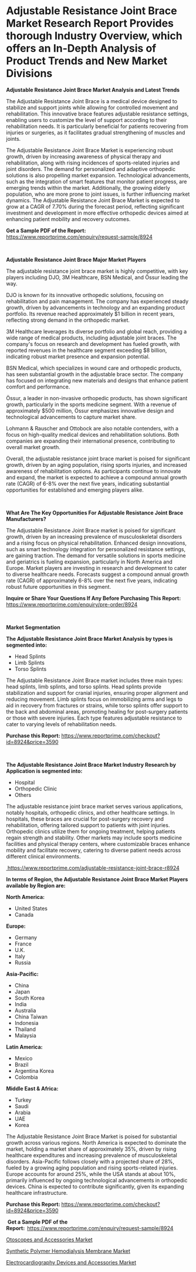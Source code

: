 <p><h1>Adjustable Resistance Joint Brace Market Research Report Provides thorough Industry Overview, which offers an In-Depth Analysis of Product Trends and New Market Divisions</h1></p><p><strong>Adjustable Resistance Joint Brace Market Analysis and Latest Trends</strong></p>
<p><p>The Adjustable Resistance Joint Brace is a medical device designed to stabilize and support joints while allowing for controlled movement and rehabilitation. This innovative brace features adjustable resistance settings, enabling users to customize the level of support according to their rehabilitation needs. It is particularly beneficial for patients recovering from injuries or surgeries, as it facilitates gradual strengthening of muscles and joints.</p><p>The Adjustable Resistance Joint Brace Market is experiencing robust growth, driven by increasing awareness of physical therapy and rehabilitation, along with rising incidences of sports-related injuries and joint disorders. The demand for personalized and adaptive orthopedic solutions is also propelling market expansion. Technological advancements, such as the integration of smart features that monitor patient progress, are emerging trends within the market. Additionally, the growing elderly population, who are more prone to joint issues, is further influencing market dynamics. The Adjustable Resistance Joint Brace Market is expected to grow at a CAGR of 7.70% during the forecast period, reflecting significant investment and development in more effective orthopedic devices aimed at enhancing patient mobility and recovery outcomes.</p></p>
<p><strong>Get a Sample PDF of the Report:&nbsp;</strong> <a href="https://www.reportprime.com/enquiry/request-sample/8924?utm_campaign=1103&utm_medium=2&utm_source=Github&utm_content=ia&utm_term=20032025&utm_id=adjustable-resistance-joint-brace">https://www.reportprime.com/enquiry/request-sample/8924</a></p>
<p>&nbsp;</p>
<p><strong>Adjustable Resistance Joint Brace Major Market Players</strong></p>
<p><p>The adjustable resistance joint brace market is highly competitive, with key players including DJO, 3M Healthcare, BSN Medical, and Össur leading the way. </p><p>DJO is known for its innovative orthopedic solutions, focusing on rehabilitation and pain management. The company has experienced steady growth, driven by advancements in technology and an expanding product portfolio. Its revenue reached approximately $1 billion in recent years, reflecting strong demand in the orthopedic market.</p><p>3M Healthcare leverages its diverse portfolio and global reach, providing a wide range of medical products, including adjustable joint braces. The company's focus on research and development has fueled growth, with reported revenues in the healthcare segment exceeding $8 billion, indicating robust market presence and expansion potential.</p><p>BSN Medical, which specializes in wound care and orthopedic products, has seen substantial growth in the adjustable brace sector. The company has focused on integrating new materials and designs that enhance patient comfort and performance.</p><p>Össur, a leader in non-invasive orthopedic products, has shown significant growth, particularly in the sports medicine segment. With a revenue of approximately $500 million, Össur emphasizes innovative design and technological advancements to capture market share.</p><p>Lohmann & Rauscher and Ottobock are also notable contenders, with a focus on high-quality medical devices and rehabilitation solutions. Both companies are expanding their international presence, contributing to overall market growth.</p><p>Overall, the adjustable resistance joint brace market is poised for significant growth, driven by an aging population, rising sports injuries, and increased awareness of rehabilitation options. As participants continue to innovate and expand, the market is expected to achieve a compound annual growth rate (CAGR) of 6-8% over the next five years, indicating substantial opportunities for established and emerging players alike.</p></p>
<p>&nbsp;</p>
<p><strong>What Are The Key Opportunities For Adjustable Resistance Joint Brace Manufacturers?</strong></p>
<p><p>The Adjustable Resistance Joint Brace market is poised for significant growth, driven by an increasing prevalence of musculoskeletal disorders and a rising focus on physical rehabilitation. Enhanced design innovations, such as smart technology integration for personalized resistance settings, are gaining traction. The demand for versatile solutions in sports medicine and geriatrics is fueling expansion, particularly in North America and Europe. Market players are investing in research and development to cater to diverse healthcare needs. Forecasts suggest a compound annual growth rate (CAGR) of approximately 6-8% over the next five years, indicating robust future opportunities in this segment.</p></p>
<p><strong>Inquire or Share Your Questions If Any Before Purchasing This Report:</strong> <a href="https://www.reportprime.com/enquiry/pre-order/8924?utm_campaign=1103&utm_medium=2&utm_source=Github&utm_content=ia&utm_term=20032025&utm_id=adjustable-resistance-joint-brace">https://www.reportprime.com/enquiry/pre-order/8924</a></p>
<p>&nbsp;</p>
<p><strong>Market Segmentation</strong></p>
<p><strong>The Adjustable Resistance Joint Brace Market Analysis by types is segmented into:</strong></p>
<p><ul><li>Head Splints</li><li>Limb Splints</li><li>Torso Splints</li></ul></p>
<p><p>The Adjustable Resistance Joint Brace market includes three main types: head splints, limb splints, and torso splints. Head splints provide stabilization and support for cranial injuries, ensuring proper alignment and reducing movement. Limb splints focus on immobilizing arms and legs to aid in recovery from fractures or strains, while torso splints offer support to the back and abdominal areas, promoting healing for post-surgery patients or those with severe injuries. Each type features adjustable resistance to cater to varying levels of rehabilitation needs.</p></p>
<p><strong>Purchase this Report:&nbsp;</strong><a href="https://www.reportprime.com/checkout?id=8924&price=3590&utm_campaign=1103&utm_medium=2&utm_source=Github&utm_content=ia&utm_term=20032025&utm_id=adjustable-resistance-joint-brace">https://www.reportprime.com/checkout?id=8924&price=3590</a></p>
<p>&nbsp;</p>
<p><strong>The Adjustable Resistance Joint Brace Market Industry Research by Application is segmented into:</strong></p>
<p><ul><li>Hospital</li><li>Orthopedic Clinic</li><li>Others</li></ul></p>
<p><p>The adjustable resistance joint brace market serves various applications, notably hospitals, orthopedic clinics, and other healthcare settings. In hospitals, these braces are crucial for post-surgery recovery and rehabilitation, offering tailored support to patients with joint injuries. Orthopedic clinics utilize them for ongoing treatment, helping patients regain strength and stability. Other markets may include sports medicine facilities and physical therapy centers, where customizable braces enhance mobility and facilitate recovery, catering to diverse patient needs across different clinical environments.</p></p>
<p><a href="https://www.reportprime.com/adjustable-resistance-joint-brace-r8924?utm_campaign=1103&utm_medium=2&utm_source=Github&utm_content=ia&utm_term=20032025&utm_id=adjustable-resistance-joint-brace">&nbsp;https://www.reportprime.com/adjustable-resistance-joint-brace-r8924</a></p>
<p><strong>In terms of Region, the Adjustable Resistance Joint Brace Market Players available by Region are:</strong></p>
<p>
    <p> <strong> North America: </strong>
        <ul>
            <li>United States</li>
            <li>Canada</li>
        </ul>
        </p> 
    <p> <strong> Europe: </strong>
        <ul>
            <li>Germany</li>
            <li>France</li>
            <li>U.K.</li>
            <li>Italy</li>
            <li>Russia</li>
        </ul>
        </p> 
    <p> <strong> Asia-Pacific: </strong>
        <ul>
            <li>China</li>
            <li>Japan</li>
            <li>South Korea</li>
            <li>India</li>
            <li>Australia</li>
            <li>China Taiwan</li>
            <li>Indonesia</li>
            <li>Thailand</li>
            <li>Malaysia</li>
        </ul>
        </p> 
    <p> <strong> Latin America: </strong>
        <ul>
            <li>Mexico</li>
            <li>Brazil</li>
            <li>Argentina Korea</li>
            <li>Colombia</li>
        </ul>
        </p> 
    <p> <strong> Middle East & Africa: </strong>
        <ul>
            <li>Turkey</li>
            <li>Saudi</li>
            <li>Arabia</li>
            <li>UAE</li>
            <li>Korea</li>
        </ul>
    </p>
    </p>
<p><p>The Adjustable Resistance Joint Brace Market is poised for substantial growth across various regions. North America is expected to dominate the market, holding a market share of approximately 35%, driven by rising healthcare expenditures and increasing prevalence of musculoskeletal disorders. Asia-Pacific follows closely with a projected share of 28%, fueled by a growing aging population and rising sports-related injuries. Europe accounts for around 25%, while the USA stands at about 10%, primarily influenced by ongoing technological advancements in orthopedic devices. China is expected to contribute significantly, given its expanding healthcare infrastructure.</p></p>
<p><strong>Purchase this Report: </strong><a href="https://www.reportprime.com/checkout?id=8924&price=3590&utm_campaign=1103&utm_medium=2&utm_source=Github&utm_content=ia&utm_term=20032025&utm_id=adjustable-resistance-joint-brace">https://www.reportprime.com/checkout?id=8924&price=3590</a></p>
<p>&nbsp;<strong>Get a Sample PDF of the Report:&nbsp;&nbsp;</strong><a href="https://www.reportprime.com/enquiry/request-sample/8924?utm_campaign=1103&utm_medium=2&utm_source=Github&utm_content=ia&utm_term=20032025&utm_id=adjustable-resistance-joint-brace">https://www.reportprime.com/enquiry/request-sample/8924</a></p>
<p><strong></strong></p>
<p><p><a href="https://github.com/auriashetzxj/Market-Research-Report-List-1/blob/main/otoscopes-and-accessories-market.md?utm_campaign=1103&utm_medium=2&utm_source=Github&utm_content=ia&utm_term=20032025&utm_id=adjustable-resistance-joint-brace">Otoscopes and Accessories Market</a></p><p><a href="https://github.com/gdfhhhj/Market-Research-Report-List-7/blob/main/synthetic-polymer-hemodialysis-membrane-market.md?utm_campaign=1103&utm_medium=2&utm_source=Github&utm_content=ia&utm_term=20032025&utm_id=adjustable-resistance-joint-brace">Synthetic Polymer Hemodialysis Membrane Market</a></p><p><a href="https://github.com/wycheelwayeu/Market-Research-Report-List-1/blob/main/electrocardiography-devices-and-accessories-market.md?utm_campaign=1103&utm_medium=2&utm_source=Github&utm_content=ia&utm_term=20032025&utm_id=adjustable-resistance-joint-brace">Electrocardiography Devices and Accessories Market</a></p></p>